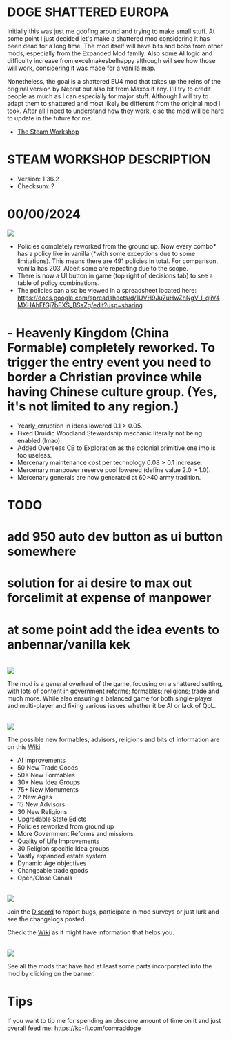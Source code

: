 # DOGE SHATTERED EUROPA
Initially this was just me goofing around and trying to make small stuff. At some point I just decided let's make a shattered
mod considering it has been dead for a long time. The mod itself will have bits and bobs from other mods, especially from the Expanded Mod family.
Also some AI logic and difficulty increase from excelmakesbelhappy although will see how those will work, considering it was made for a vanilla map.

Nonetheless, the goal is a shattered EU4 mod that takes up the reins of the original version by Neprut but also bit from Maxos if any.
I'll try to credit people as much as I can especially for major stuff. Although I will try to adapt them to shattered and most likely be different
from the original mod I took. After all I need to understand how they work, else the mod will be hard to update in the future for me.

- [The Steam Workshop](https://steamcommunity.com/sharedfiles/filedetails/?id=2152606065)

# STEAM WORKSHOP DESCRIPTION

- Version: 1.36.2
- Checksum: ?

<h1>00/00/2024</h1>
<img src=https://i.imgur.com/dAceBAG.png/>


- Policies completely reworked from the ground up. Now every combo* has a policy like in vanilla (*with some exceptions due to some limitations). This means there are 491 policies in total. For comparison, vanilla has 203. Albeit some are repeating due to the scope.
- There is now a UI button in game (top right of decisions tab) to see a table of policy combinations.
- The policies can also be viewed in a spreadsheet located here: https://docs.google.com/spreadsheets/d/1UVH9Ju7uHwZhNgV_I_qliV4MXHAhFfGj7bFXS_BSsZg/edit?usp=sharing



# - Heavenly Kingdom (China Formable) completely reworked. To trigger the entry event you need to border a Christian province while having Chinese culture group. (Yes, it's not limited to any region.)
- Yearly_crruption in ideas lowered 0.1 > 0.05.
- Fixed Druidic Woodland Stewardship mechanic literally not being enabled (lmao).
- Added Overseas CB to Exploration as the colonial primitive one imo is too useless.
- Mercenary maintenance cost per technology 0.08 > 0.1 increase.
- Mercenary manpower reserve pool lowered (define value 2.0 > 1.0).
- Mercenary generals are now generated at 60>40 army tradition.


# TODO

# add 950 auto dev button as ui button somewhere
# solution for ai desire to max out forcelimit at expense of manpower
# at some point add the idea events to anbennar/vanilla kek

<br/>
<img src=https://i.imgur.com/F14PpEA.png/>

The mod is a general overhaul of the game, focusing on a shattered setting, with lots of content in government reforms; formables; religions; trade and much more. While also ensuring a balanced game for both single-player and multi-player and fixing various issues whether it be AI or lack of QoL.

<br/>
<img src=https://i.imgur.com/jIkgNsx.png/>

The possible new formables, advisors, religions and bits of information are on this [Wiki](https://eu4.paradoxwikis.com/Doge_Shattered_Europa)

- AI Improvements
- 50 New Trade Goods
- 50+ New Formables
- 30+ New Idea Groups
- 75+ New Monuments
- 2 New Ages
- 15 New Advisors
- 30 New Religions
- Upgradable State Edicts
- Policies reworked from ground up
- More Government Reforms and missions
- Quality of Life Improvements
- 30 Religion specific Idea groups
- Vastly expanded estate system
- Dynamic Age objectives
- Changeable trade goods
- Open/Close Canals

<br/>

<img src=https://i.imgur.com/rdtTMF7.png/>


Join the [Discord](https://discord.gg/DwNbtWY) to report bugs, participate in mod surveys or just lurk and see the changelogs posted.

Check the [Wiki](https://eu4.paradoxwikis.com/Doge_Shattered_Europa) as it might have information that helps you.

<br/>
<a href="https://steamcommunity.com/workshop/filedetails/discussion/2152606065/3115898713372561841/">
    <img src=https://i.imgur.com/801eNhE.png/>
</a>

See all the mods that have had at least some parts incorporated into the mod by clicking on the banner.

<h1>Tips</h1>
If you want to tip me for spending an obscene amount of time on it and just overall feed me:
https://ko-fi.com/comraddoge

<br/><br/>
